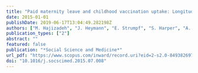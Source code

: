 ```yaml
---
title: "Paid maternity leave and childhood vaccination uptake: Longitudinal evidence from 20 low-and-middle-income countries"
date: 2015-01-01
publishDate: 2019-06-17T13:04:49.282198Z
authors: ["M. Hajizadeh", "J. Heymann", "E. Strumpf", "S. Harper", "A. Nandi"]
publication_types: ["2"]
abstract: ""
featured: false
publication: "*Social Science and Medicine*"
url_pdf: "https://www.scopus.com/inward/record.uri?eid=2-s2.0-84938269700&doi=10.1016%2fj.socscimed.2015.07.008&partnerID=40&md5=675ff43c4eaa53d1870953aa4bfafb09"
doi: "10.1016/j.socscimed.2015.07.008"
---
```


